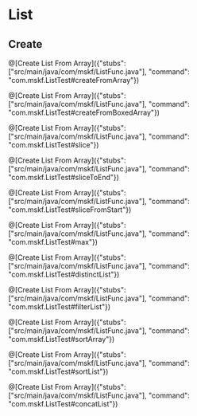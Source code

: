 # List
## Create
@[Create List From Array]({"stubs": ["src/main/java/com/mskf/ListFunc.java"], "command": "com.mskf.ListTest#createFromArray"})

@[Create List From Array]({"stubs": ["src/main/java/com/mskf/ListFunc.java"], "command": "com.mskf.ListTest#createFromBoxedArray"})

@[Create List From Array]({"stubs": ["src/main/java/com/mskf/ListFunc.java"], "command": "com.mskf.ListTest#slice"})

@[Create List From Array]({"stubs": ["src/main/java/com/mskf/ListFunc.java"], "command": "com.mskf.ListTest#sliceToEnd"})

@[Create List From Array]({"stubs": ["src/main/java/com/mskf/ListFunc.java"], "command": "com.mskf.ListTest#sliceFromStart"})

@[Create List From Array]({"stubs": ["src/main/java/com/mskf/ListFunc.java"], "command": "com.mskf.ListTest#max"})

@[Create List From Array]({"stubs": ["src/main/java/com/mskf/ListFunc.java"], "command": "com.mskf.ListTest#distinctList"})

@[Create List From Array]({"stubs": ["src/main/java/com/mskf/ListFunc.java"], "command": "com.mskf.ListTest#filterList"})

@[Create List From Array]({"stubs": ["src/main/java/com/mskf/ListFunc.java"], "command": "com.mskf.ListTest#sortArray"})

@[Create List From Array]({"stubs": ["src/main/java/com/mskf/ListFunc.java"], "command": "com.mskf.ListTest#sortList"})

@[Create List From Array]({"stubs": ["src/main/java/com/mskf/ListFunc.java"], "command": "com.mskf.ListTest#concatList"})


